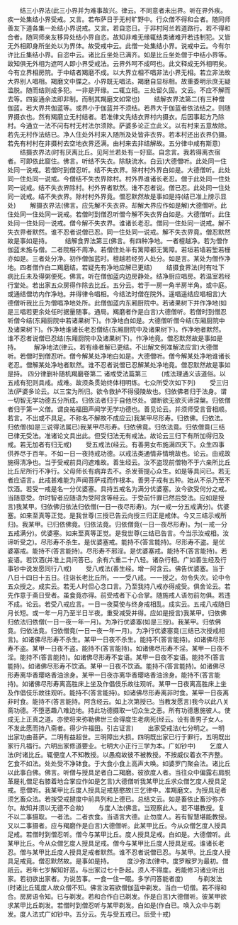 <!-- { "loadSidebar": true } -->
　　结三小界法(此三小界并为难事故兴。律云。不同意者未出界。听在界外疾。疾一处集结小界受戒。又言。若布萨日于无村旷野中。行众僧不得和合者。随同师善友下道各集一处结小界说戒。又言。若自恣日。于非村阿兰若道路行。若不得和合者。随同师亲友移异处结小界自恣。故知非难无缘辄结类诸难开若违制犯。又皆无外相即身所坐处以为界体。故受戒中云。此僧一处集结小界。说戒中云。今有尔许比丘集结小界。自恣中云。诸比丘坐处已满齐。如是比丘坐处僧于中结小界等。故知俱无外相为遮呵人即小界受戒法。云界外呵不成呵也。此文释成无外相明矣。今有立界相房院。于中结者羯磨不成。以大界立相不唱非法小界无相。若立非法故大界别人唱相。羯磨文中牒之。小界既无唱法。羯磨自显标相。故重委明示庶无疑滥脱。随而结则成多犯。一非是开缘。二辄立相。三处留久固。文云。不应不解而去等。四妄通余法即非制。而制其羯磨文如常也)
　　结解衣界法第二(有三种僧伽蓝。若大界共伽蓝等。或界小于伽蓝并不须结。若界大于伽蓝者依法结之。则随界摄衣也。然有羯磨立无村结者。若准律文先结衣界村内摄衣。后因事起方乃除村。今通立一法不问有村无村法尔须除。萨婆多论正立此义。以有村来五意故除。若先无村作法结已。净人住处外村来入随所及处皆非衣界。若本村还出衣界仍摄。若先有村村在非摄村去空地衣界还满。由村来去非结解故。五分律中咸有斯意)
　　结摄衣界法(时有厌离比丘。见阿兰若处有一好窟。自念言。我若得离衣宿者。可即依此窟住。佛言。听结不失衣。除駃流水。白云)大德僧听。此处同一住处同一说戒。若僧时到僧忍听。结不失衣界。除村村外界白如是。大德僧听。此处同一住处同一说戒。今僧结不失衣界除村。村外界谁诸长老忍。僧于此处同一住处同一说戒。结不失衣界除村。村外界者默然。谁不忍者说。僧已忍。此处同一住处同一说戒。结不失衣界。除村村外界竟。僧忍默然故是事如是持(结已准上牓示显处)
　　解摄衣界法(佛言。应先解不失衣界。却解大界应作如是解)大德僧听。此住处同一住处同一说戒。若僧时到僧忍听僧今解不失衣界白如是。大德僧听。此住处同一住处同一说戒。僧今解不失衣界。谁诸长老忍。僧同一住处同一说戒。解不失衣界者默然。谁不忍者说僧已忍。同一住处同一说戒。解不失衣界竟。僧忍默然故是事如是持。
　　结解食界法第三(佛言。有四种净地。一者檀越净。若为僧作伽蓝未施与僧。二者院相不周净。若僧住处半有篱障都无篱障。若垣若墙若堑若栅亦如是。三者处分净。初作僧伽蓝时。檀越若经劳人处分。如是言。某处为僧作净地。四者僧作白二羯磨结。若疑先有净地应解已更结)
　　结摄食界法(时有吐下病比丘未及得粥便死。佛言。听在僧伽蓝内边房静处。结净厨应唱房。若温室若经行堂处。若出家五众房得作除去比丘。五分云。若于一房一角半房半角。或中庭。或通结僧坊内作净地。并得律令唱相。今结法时僧在院外。遥唱遥结应唱相言)大德僧听我比丘为僧唱净地处所。此僧伽蓝内东厢厨院中。若诸果树下并作净地(如是三唱若更余处任时据量随事。通局。羯磨者作是白言)大德僧听。若僧时到僧忍听僧今结(东厢厨院中若诸果树下)。作净地白如是。大德僧听僧今结(东厢厨院中及诸果树下)。作净地谁诸长老忍僧结(东厢厨院中及诸果树下)。作净地者默然。谁不忍者说僧已忍结(东厢厨院中及诸果树下)。作净地竟。僧忍默然故是事如是持。
　　解净地法(律云。若有缘者解已更结。不出解文例准解法应言)大德僧听。若僧时到僧忍听。僧今解某处净地白如是。大德僧听。僧今解某处净地谁诸长老忍。僧解某处净地者默然。谁不忍者说僧已忍解某处净地竟。僧忍默然故是事如是持。
四分律删补随机羯磨卷第二
诸戒受法篇第三
　　(戒法理通义该道俗。以五戒有犯则具戒。成难。故须条贯始终体相明练。七众所受次如下列)
　　受三归法(萨婆多论云。以三宝为所归。欲令救护不得侵陵故也。归依佛者归于法身。谓一切智无学功德五分所成。归依法者归于自他尽处。谓断欲无欲灭谛涅槃。归依僧者归于第一义僧。谓良祐福田声闻学无学功德也。善见论云。并须师受言音相顺。若言。不出或不具足。不称名不解故不成应云)我某甲尽形寿。归依佛。归依法。归依僧(如是三说得法属已)我某甲尽形寿。归依佛竟。归依法竟。归依僧竟(三结已律无受法。准诸论文具出此。但受归法无有戒法。故论云三归下有所加得归及戒。若无加者有归无戒)
　　受五戒法(经云。有善男女布施满四天下。众生四事供养尽于百年。不如一日一夜持戒功德。以戒法类通情非情境故也。论云。由戒故施得清净也。当于受戒前具问遮难故。善生经云。汝不盗现前僧物不于六亲所比丘比丘尼所行不净行。父母师长有病弃去不。杀发菩提心众生。如是等具问已。若无者应语言。此戒甚难能为声闻菩萨戒而作根本。善男子戒有五种。始从不杀乃至不饮酒。若受一戒是名一分优婆塞。具持五戒名为满分优婆塞。汝今欲受何分之戒。当随意受。尔时智者应随语为受阿含等经云。于受前忏罪已然后受法。应如是授言)我某甲。归依佛归依法归依僧(一日一夜尽形寿)。为(一戒一分五戒满分)。优婆塞。如来至真等正觉。是我世尊(三授已告云向授三归正是戒体。今又三结示戒所归)。我某甲。已归依佛竟。归依法竟。归依僧竟(一日一夜尽形寿)。为(一戒一分五戒满分)。优婆塞。如来至真等正觉。是我世尊(三结已告言。今当示汝戒相。汝谛听受之)。尽形寿不杀生。是优婆塞戒。能持不(答言能持)。尽形寿不盗。是优婆塞戒。能持不(答言能持)。尽形寿不邪淫。是优婆塞戒。能持不(答言能持)。若妄语。若饮酒(并准上具问答已。余有六重二十八轻。诸杂行相。广如善生经及行事钞中说发愿同行八戒)
　　受八戒法(善生经。增一阿含云。佛告优婆塞。当于八日十四日十五日。往诣长老比丘所。一一受八戒。一一授之。勿令失次。论中令五众授之。成实云。若无人时但心念口言。乃至我持八戒亦得成受。俱舍论云。若先作意于斋日受者。虽食竟亦得。前受戒者下心合掌。随施戒人语勿前勿俱。若违不成。论云。若受八戒应言。一日一夜莫使与终身戒相乱。成实云。五戒八戒随日月长短。或一年一月乃至半日半夜。重受减受并得。应如是授言)我某甲。归依佛归依法归依僧(一日一夜一年一月)。为净行优婆塞(如是三授)。我某甲。归依佛竟。归依法竟。归依僧竟(一日一夜一年一月)。为净行优婆塞竟(三结已次授戒相言)。如诸佛尽形寿不杀生。某甲一日夜不杀生。能持不(答言能持)。如诸佛尽形寿不盗。某甲一日夜不盗。能持不(答言能持)。如诸佛尽形寿不淫。某甲一日夜不淫。能持不(答言能持)。如诸佛尽形寿不妄语。某甲一日夜不妄语。能持不(答言能持)。如诸佛尽形寿不饮酒。某甲一日夜不饮酒。能持不(答言能持)。如诸佛尽形寿离华香璎珞香油涂身。某甲一日夜亦离华香璎珞香油涂身。能持不(答言能持)。如诸佛尽形寿离高胜床上坐及作倡伎乐故往观听。某甲一日夜离高胜床上坐及作倡伎乐故往观听。能持不(答言能持)。如诸佛尽形寿离非时食。某甲一日夜离非时食。能持不(答言能持。阿含经云。如上次第授已。当教发愿言)我今以此八关斋功德。不堕恶趣八难边地。持此功德摄取一切众生之恶。所有功德惠施彼人。使成无上正真之道。亦使将来弥勒佛世三会得度生老病死(经云。设有善男子女人。不发此愿而持八斋者。得少许福田。引古证言)
　　出家受戒法(七分明之。一明出家功由菩萨。二明有益超世。三明障出大损。四明既出家已行于罪行。五明既出家行凡福行。六明出家修道要业。七明大小正行三学为本。广如钞中)
　　乞度人法(时诸比丘。辄便度人不知教授。以愚痴故彼不被教授。不按威仪着衣不齐整。乞食不如法。处处受不净钵食。于大食小食上高声大唤。如婆罗门聚会法。诸比丘以此事白佛。佛言。听僧与授具足者白二羯磨。彼欲度人者。当往众中偏露右肩脱革屣礼僧足右膝着地合掌应作如是乞言)大德僧听我某甲比丘求众僧乞度人授具足戒。愿僧听。我某甲比丘度人授具足戒慈愍故(三乞律中。准羯磨文。为授具足者须乞畜众法。若按受戒揵度中前具列和上德已。总结文云。如是畜依止畜沙弥亦尔。故知并须以无德不合故)
　　与度人法(佛言。当观察此人。若不堪教授。复不以二事摄取。一者法。二者衣食。当语言大德。止勿度人。若有智慧堪能教授。又以二事摄者。应与羯磨作是白言)大德僧听。此某甲比丘。今从众僧乞度人授具足戒。若僧时到僧忍听。僧今与某甲比丘。度人授具足戒。白如是。大德僧听。此某甲比丘。今从众僧乞度人授具足戒。僧今与某甲比丘度人授具足戒。谁诸长老忍。僧与某甲比丘度人授具足戒者默然。谁不忍者说僧已忍。与某甲。比丘度人授具足戒竟。僧忍默然故。是事如是持。
　　度沙弥法(律中。度罗睺罗为最初。僧祇云。若年七岁解知好恶。与出家过七十卧起。须人不得度。若能修习诸业听出家。若初欲出家者。为说苦事。一食一住一眠。多学问答能者度)
　　与剃发法(时诸比丘辄度人故众僧不知。佛言汝若欲僧伽蓝中剃发。当白一切僧。若不得和合。房房语令知。已与剃发。若和合作白已剃发。作是白言)大德僧听。彼某甲欲求某甲比丘剃发。若僧时到僧忍听与某甲剃发。白如是(作白已。唤入众中与剃发。度人法式广如钞中。五分云。先与受五戒已。后受十戒)
